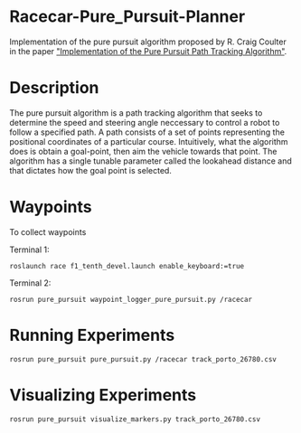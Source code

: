 # Racecar-Pure_Pursuit-Planner

Implementation of the pure pursuit algorithm proposed by R. Craig Coulter in the paper ["Implementation of the Pure Pursuit Path Tracking Algorithm"](https://www.ri.cmu.edu/pub_files/pub3/coulter_r_craig_1992_1/coulter_r_craig_1992_1.pdf).

# Description 

The pure pursuit algorithm is a path tracking algorithm that seeks to determine the speed and steering angle neccessary to control a robot to follow a specified path. A path consists of a set of points representing the positional coordinates of a particular course. Intuitively, what the algorithm does is obtain a goal-point, then aim the vehicle
towards that point. The algorithm has a single tunable parameter called the lookahead distance and that dictates how the goal point is selected. 

# Waypoints 

To collect waypoints 


Terminal 1:
``` 
roslaunch race f1_tenth_devel.launch enable_keyboard:=true
```


Terminal 2: 
``` 
rosrun pure_pursuit waypoint_logger_pure_pursuit.py /racecar
```

# Running Experiments

```
rosrun pure_pursuit pure_pursuit.py /racecar track_porto_26780.csv
```

# Visualizing Experiments
```
rosrun pure_pursuit visualize_markers.py track_porto_26780.csv
```
